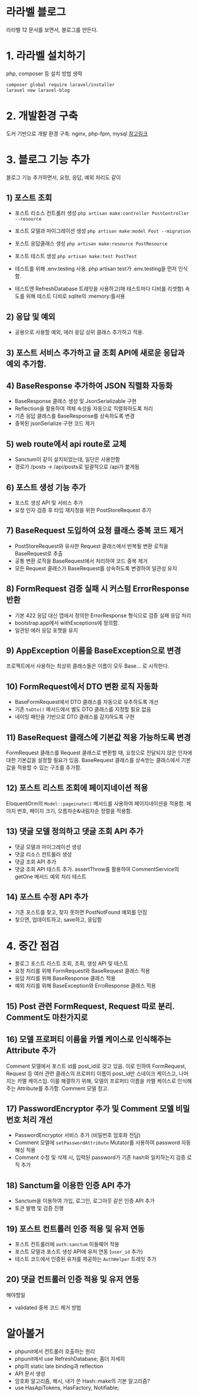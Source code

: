 # 라라벨 블로그

라라벨 12 문서를 보면서, 블로그를 만든다.

# 1. 라라벨 설치하기

php, composer 등 설치 방법 생략

```bash
composer global require laravel/installer
laravel new laravel-blog
```

# 2. 개발환경 구축

도커 기반으로 개발 환경 구축. nginx, php-fpm, mysql
[참고링크](https://www.youtube.com/watch?v=qv-P_rPFw4c)

# 3. 블로그 기능 추가

블로그 기능 추가하면서, 요청, 응답, 예외 처리도 같이

## 1) 포스트 조회

- 포스트 리소스 컨트롤러 생성 `php artisan make:controller PostController --resource`

- 포스트 모델과 마이그레이션 생성 `php artisan make:model Post --migration`

- 포스트 응답클래스 생성 `php artisan make:resource PostResource`

- 포스트 테스트 생성 `php artisan make:test PostTest`

- 테스트를 위해 .env.testing 사용. php artisan test가 .env.testing을 먼저 인식함.

- 테스트엔 RefreshDatabase 트레잇을 사용하고(매 테스트마다 디비를 리셋함)
  속도를 위해 테스트 디비로 sqlite의 :memory:를사용

## 2) 응답 및 예외

- 공용으로 사용할 예외, 에러 응답 상위 클래스 추가하고 적용.

## 3) 포스트 서비스 추가하고 글 조회 API에 새로운 응답과 예외 추가함.

## 4) BaseResponse 추가하여 JSON 직렬화 자동화

- BaseResponse 클래스 생성 및 JsonSerializable 구현
- Reflection을 활용하여 객체 속성을 자동으로 직렬화하도록 처리
- 기존 응답 클래스를 BaseResponse를 상속하도록 변경
- 중복된 jsonSerialize 구현 코드 제거

## 5) web route에서 api route로 교체

- Sanctum이 같이 설치되었는데, 일단은 사용안함
- 경로가 /posts -> /api/posts로 일괄적으로 /api가 붙게됨

## 6) 포스트 생성 기능 추가

- 포스트 생성 API 및 서비스 추가
- 요청 인자 검증 후 타입 재지정을 위한 PostStoreRequest 추가

## 7) BaseRequest 도입하여 요청 클래스 중복 코드 제거

- PostStoreRequest와 유사한 Request 클래스에서 반복될 변환 로직을 BaseRequest로 추출
- 공통 변환 로직을 BaseRequest에서 처리하여 코드 중복 제거
- 모든 Request 클래스가 BaseRequest를 상속하도록 변경하여 일관성 유지

## 8) FormRequest 검증 실패 시 커스텀 ErrorResponse 반환

- 기본 422 응답 대신 앱에서 정의한 ErrorResponse 형식으로 검증 실패 응답 처리
- bootstrap.app에서 withExceptions에 정의함.
- 일관된 에러 응답 포맷을 유지

## 9) AppException 이름을 BaseException으로 변경

프로젝트에서 사용하는 최상위 클래스들은 이름이 모두 Base... 로 시작한다.

## 10) FormRequest에서 DTO 변환 로직 자동화

- BaseFormRequest에서 DTO 클래스를 자동으로 유추하도록 개선
- 기존 `toDto()` 메서드에서 별도 DTO 클래스를 지정할 필요 없음
- 네이밍 패턴을 기반으로 DTO 클래스를 감지하도록 구현

## 11) BaseRequest 클래스에 기본값 적용 가능하도록 변경

FormRequest 클래스를 Request 클래스로 변환할 때, 요청으로 전달되지 않은 인자에 대한 기본값을 설정할 필요가 있음.
BaseRequest 클래스를 상속받는 클래스에서 기본값을 적용할 수 있는 구조를 추가함.

## 12) 포스트 리스트 조회에 페이지네이션 적용

EloquentOrm의 `Model::pageinate()` 메서드를 사용하여 페이지네이션을 적용함.
페이지 번호, 페이지 크기, 오름차순&내림차순 정렬을 적용함.

## 13) 댓글 모델 정의하고 댓글 조회 API 추가

- 댓글 모델과 마이그레이션 생성
- 댓글 리소스 컨트롤러 생성
- 댓글 조회 API 추가
- 댓글 조회 API 테스트 추가. assertThrow를 활용하여 CommentService의 getOne 메서드 예외 처리 테스트

## 14) 포스트 수정 API 추가

- 기존 포스트를 찾고, 찾지 못하면 PostNotFound 예외를 던짐
- 찾으면, 업데이트하고, save하고, 응답함

# 4. 중간 점검

- 블로그 포스트 리스트 조회, 조회, 생성 API 및 테스트
- 요청 처리를 위해 FormRequest와 BaseRequest 클래스 적용
- 응답 처리를 위해 BaseResponse 클래스 적용
- 예외 처리를 위해 BaseException와 ErroResponse 클래스 적용

## 15) Post 관련 FormRequest, Request 따로 분리. Comment도 마찬가지로

## 16) 모델 프로퍼티 이름을 카멜 케이스로 인식해주는 Attribute 추가

Comment 모델에서 포스트 id를 post_id로 갖고 있음. 이로 인하여 FormRequest, Request 등
여러 관련 클래스의 프로퍼티 이름이 post_id만 스네이크 케이스고, 나머지는 카멜 케이스임.
이를 해결하기 위해, 모델의 프로퍼티 이름을 카멜 케이스로 인식해주는 Attribute를 추가함.
Comment 모델 참고.

## 17) PasswordEncryptor 추가 및 Comment 모델 비밀번호 처리 개선

- PasswordEncryptor 서비스 추가 (비밀번호 암호화 전담)
- Comment 모델에 `setPasswordAttribute` Mutator를 사용하여 password 자동 해싱 적용
- Comment 수정 및 삭제 시, 입력된 password가 기존 hash와 일치하는지 검증 로직 추가

## 18) Sanctum을 이용한 인증 API 추가

- Sanctum을 이용하여 가입, 로그인, 로그아웃 같은 인증 API 추가
- 토큰 발행 및 검증 진행

## 19) 포스트 컨트롤러 인증 적용 및 유저 연동

- 포스트 컨트롤러에 `auth:sanctum` 미들웨어 적용
- 포스트 모델과 포스트 생성 API에 유저 연동 (`user_id` 추가)
- 테스트 코드에서 인증된 유저를 제공하는 `AuthHelper` 트레잇 추가

## 20) 댓글 컨트롤러 인증 적용 및 유저 연동

해야할일

- validated 중복 코드 제거 방법

# 알아볼거

- phpunit에서 컨트롤러 호출하는 원리
- phpunit에서 use RefreshDatabase; 좀더 자세히
- php의 static late binding과 reflection
- API 문서 생성
- 암호화 알고리즘, 해시, 내가 쓴 Hash::make의 기본 알고리즘?
- use HasApiTokens, HasFactory, Notifiable;

